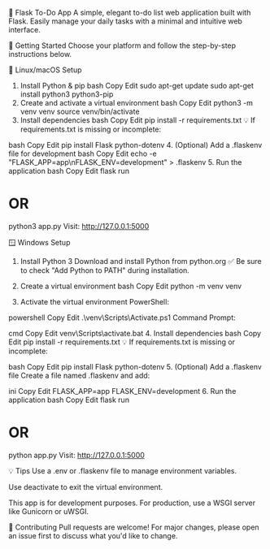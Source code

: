 📝 Flask To-Do App
A simple, elegant to-do list web application built with Flask.
Easily manage your daily tasks with a minimal and intuitive web interface.

🚀 Getting Started
Choose your platform and follow the step-by-step instructions below.

🐧 Linux/macOS Setup
1. Install Python & pip
bash
Copy
Edit
sudo apt-get update
sudo apt-get install python3 python3-pip
2. Create and activate a virtual environment
bash
Copy
Edit
python3 -m venv venv
source venv/bin/activate
3. Install dependencies
bash
Copy
Edit
pip install -r requirements.txt
💡 If requirements.txt is missing or incomplete:

bash
Copy
Edit
pip install Flask python-dotenv
4. (Optional) Add a .flaskenv file for development
bash
Copy
Edit
echo -e "FLASK_APP=app\nFLASK_ENV=development" > .flaskenv
5. Run the application
bash
Copy
Edit
flask run
# OR
python3 app.py
Visit: http://127.0.0.1:5000

🪟 Windows Setup
1. Install Python 3
Download and install Python from python.org
✅ Be sure to check "Add Python to PATH" during installation.

2. Create a virtual environment
bash
Copy
Edit
python -m venv venv
3. Activate the virtual environment
PowerShell:

powershell
Copy
Edit
.\venv\Scripts\Activate.ps1
Command Prompt:

cmd
Copy
Edit
venv\Scripts\activate.bat
4. Install dependencies
bash
Copy
Edit
pip install -r requirements.txt
💡 If requirements.txt is missing or incomplete:

bash
Copy
Edit
pip install Flask python-dotenv
5. (Optional) Add a .flaskenv file
Create a file named .flaskenv and add:

ini
Copy
Edit
FLASK_APP=app
FLASK_ENV=development
6. Run the application
bash
Copy
Edit
flask run
# OR
python app.py
Visit: http://127.0.0.1:5000

💡 Tips
Use a .env or .flaskenv file to manage environment variables.

Use deactivate to exit the virtual environment.

This app is for development purposes. For production, use a WSGI server like Gunicorn or uWSGI.

🙌 Contributing
Pull requests are welcome!
For major changes, please open an issue first to discuss what you'd like to change.
